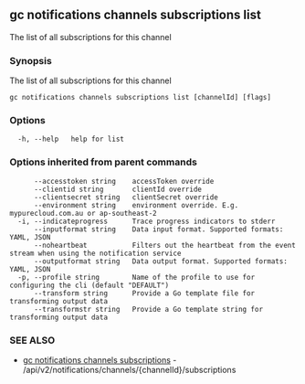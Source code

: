 ## gc notifications channels subscriptions list

The list of all subscriptions for this channel

### Synopsis

The list of all subscriptions for this channel

```
gc notifications channels subscriptions list [channelId] [flags]
```

### Options

```
  -h, --help   help for list
```

### Options inherited from parent commands

```
      --accesstoken string    accessToken override
      --clientid string       clientId override
      --clientsecret string   clientSecret override
      --environment string    environment override. E.g. mypurecloud.com.au or ap-southeast-2
  -i, --indicateprogress      Trace progress indicators to stderr
      --inputformat string    Data input format. Supported formats: YAML, JSON
      --noheartbeat           Filters out the heartbeat from the event stream when using the notification service
      --outputformat string   Data output format. Supported formats: YAML, JSON
  -p, --profile string        Name of the profile to use for configuring the cli (default "DEFAULT")
      --transform string      Provide a Go template file for transforming output data
      --transformstr string   Provide a Go template string for transforming output data
```

### SEE ALSO

* [gc notifications channels subscriptions](gc_notifications_channels_subscriptions.html)	 - /api/v2/notifications/channels/{channelId}/subscriptions


